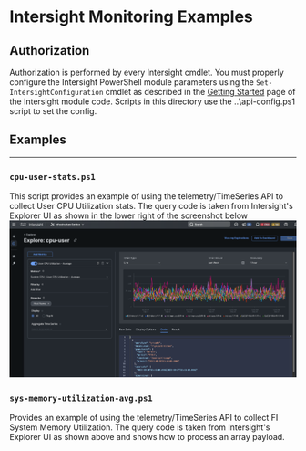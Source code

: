 # Intersight Monitoring Examples

## Authorization

Authorization is performed by every Intersight cmdlet. You must properly configure the Intersight PowerShell module parameters using the `Set-IntersightConfiguration` cmdlet as described in the [Getting Started](https://github.com/CiscoDevNet/intersight-powershell/blob/master/GettingStarted.md) page of the Intersight module code.  Scripts in this directory use the ..\api-config.ps1 script to set the config.

## Examples

---

### `cpu-user-stats.ps1`

This script provides an example of using the telemetry/TimeSeries API to collect User CPU Utilization stats.  The query code is taken from Intersight's Explorer UI as shown in the lower right of the screenshot below ![screenshot](images/cpu-user.png)

### `sys-memory-utilization-avg.ps1`

Provides an example of using the telemetry/TimeSeries API to collect FI System Memory Utilization.  The query code is taken from Intersight's Explorer UI as shown above and shows how to process an array payload.
